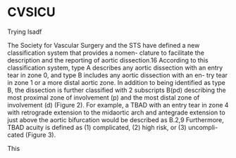 # CVSICU

Trying lsadf

The Society for Vascular Surgery and the STS have defined a new classification system that provides a nomen- clature to facilitate the description and the reporting of aortic dissection.16 According to this classification system, type A describes any aortic dissection with an entry tear in zone 0, and type B includes any aortic dissection with an en- try tear in zone 1 or a more distal aortic zone. In addition to being identified as type B, the dissection is further classified with 2 subscripts B(pd) describing the most proximal zone of involvement (p) and the most distal zone of involvement (d) (Figure 2). For example, a TBAD with an entry tear in zone 4 with retrograde extension to the midaortic arch and antegrade extension to just above the aortic bifurcation would be described as B.2,9 Furthermore, TBAD acuity is defined as (1) complicated, (2) high risk, or (3) uncompli- cated (Figure 3).



This
